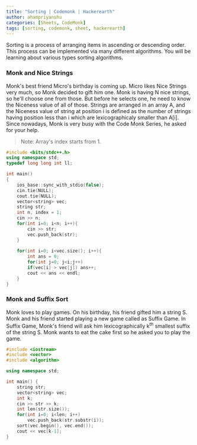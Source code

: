 ```yaml
---
title: "Sorting | Codemonk | Hackerearth"
author: ahampriyanshu
categories: [Sheets, CodeMonk]
tags: [sorting, codemonk, sheet, hackerearth]
---
```


Sorting is a process of arranging items in ascending or descending order. This process can be implemented via many different algorithms. You will be learning about various types sorting algorithms.

### Monk and Nice Strings

Monk's best friend Micro's birthday is coming up. Micro likes Nice Strings very much, so Monk decided to gift him one. Monk is having N nice strings, so he'll choose one from those. But before he selects one, he need to know the Niceness value of all of those. Strings are arranged in an array A, and the Niceness value of string at position i is defined as the number of strings having position less than i which are lexicographicaly smaller than A[i]. Since nowadays, Monk is very busy with the Code Monk Series, he asked for your help.

> Note: Array's index starts from 1.

```cpp
#include <bits/stdc++.h>
using namespace std;
typedef long long int ll;

int main()
{
    ios_base::sync_with_stdio(false);
    cin.tie(NULL);
    cout.tie(NULL);
    vector<string> vec;
	string str;
	int n, index = 1;
    cin >> n;
	for(int i=0; i<n; i++){
		cin >> str;
		vec.push_back(str);
	}
	
	for(int i=0; i<vec.size(); i++){
		int ans = 0; 
		for(int j=0; j<i;j++)
		if(vec[i] > vec[j]) ans++;
		cout << ans << endl;
	}
}
```

### Monk and Suffix Sort

Monk loves to play games. On his birthday, his friend gifted him a string S. Monk and his friend started playing a new game called as Suffix Game. In Suffix Game, Monk's friend will ask him lexicographically k<sup>th</sup> smallest suffix of the string S. Monk wants to eat the cake first so he asked you to play the game.

```cpp
#include <iostream>
#include <vector>
#include <algorithm>

using namespace std;

int main() {
	string str;
	vector<string> vec;
	int k;
	cin >> str >> k;
	int len(str.size());
	for(int i=0; i<len; i++)
		vec.push_back(str.substr(i));
	sort(vec.begin(), vec.end());
	cout << vec[k-1];
}
```